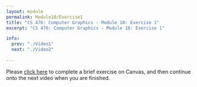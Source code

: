 ```yaml
---
layout: module
permalink: Module10/Exercise1
title: "CS 476: Computer Graphics - Module 10: Exercise 1"
excerpt: "CS 476: Computer Graphics - Module 10: Exercise 1"

info:
  prev: "./Video1"
  next: "./Video2"
  
---
```


Please <a href = "https://ursinus.instructure.com/courses/10834/quizzes/11431/take" target="_blank">click here</a> to complete a brief exercise on Canvas, and then continue onto the next video when you are finished.
